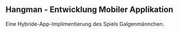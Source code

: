 ## Hangman - Entwicklung Mobiler Applikation 

Eine Hybride-App-Implimentierung des Spiels Galgenmännchen.

